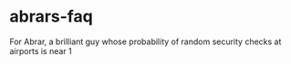 # abrars-faq
For Abrar, a brilliant guy whose probability of random security checks at airports is near 1

